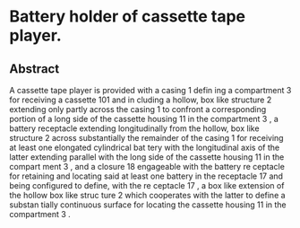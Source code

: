 # Battery holder of cassette tape player.

## Abstract
A cassette tape player is provided with a casing 1 defin ing a compartment 3 for receiving a cassette 101 and in cluding a hollow, box like structure 2 extending only partly across the casing 1 to confront a corresponding portion of a long side of the cassette housing 11 in the compartment 3 , a battery receptacle extending longitudinally from the hollow, box like structure 2 across substantially the remainder of the casing 1 for receiving at least one elongated cylindrical bat tery with the longitudinal axis of the latter extending parallel with the long side of the cassette housing 11 in the compart ment 3 , and a closure 18 engageable with the battery re ceptacle for retaining and locating said at least one battery in the receptacle 17 and being configured to define, with the re ceptacle 17 , a box like extension of the hollow box like struc ture 2 which cooperates with the latter to define a substan tially continuous surface for locating the cassette housing 11 in the compartment 3 .